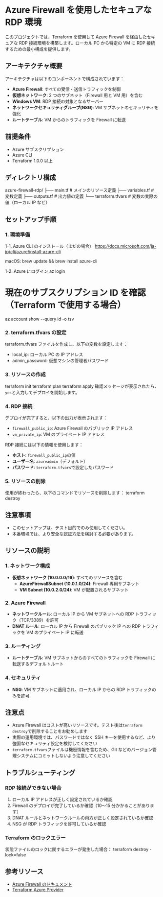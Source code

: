 # Azure Firewall を使用したセキュアな RDP 環境

このプロジェクトでは、Terraform を使用して Azure Firewall を経由したセキュアな RDP 接続環境を構築します。ローカル PC から特定の VM に RDP 接続するための最小構成を提供します。

## アーキテクチャ概要

アーキテクチャは以下のコンポーネントで構成されています：

- **Azure Firewall**: すべての受信・送信トラフィックを制御
- **仮想ネットワーク**: 2 つのサブネット（Firewall 用と VM 用）を含む
- **Windows VM**: RDP 接続の対象となるサーバー
- **ネットワークセキュリティグループ(NSG)**: VM サブネットのセキュリティを強化
- **ルートテーブル**: VM からのトラフィックを Firewall に転送

## 前提条件

- Azure サブスクリプション
- Azure CLI
- Terraform 1.0.0 以上

## ディレクトリ構成

azure-firewall-rdp/
├── main.tf # メインのリソース定義
├── variables.tf # 変数定義
├── outputs.tf # 出力値の定義
└── terraform.tfvars # 変数の実際の値（ローカル IP など）

## セットアップ手順

### 1. 環境準備

1-1. Azure CLI のインストール（まだの場合）
https://docs.microsoft.com/ja-jp/cli/azure/install-azure-cli

macOS: brew update && brew install azure-cli

1-2. Azure にログイン
az login

# 現在のサブスクリプション ID を確認（Terraform で使用する場合）

az account show --query id -o tsv

### 2. terraform.tfvars の設定

terraform.tfvars ファイルを作成し、以下の変数を設定します：

- local_ip: ローカル PC の IP アドレス
- admin_password: 仮想マシンの管理者パスワード

### 3. リソースの作成

terraform init
terraform plan
terraform apply
確認メッセージが表示されたら、`yes`と入力してデプロイを開始します。

### 4. RDP 接続

デプロイが完了すると、以下の出力が表示されます：

- `firewall_public_ip`: Azure Firewall のパブリック IP アドレス
- `vm_private_ip`: VM のプライベート IP アドレス

RDP 接続には以下の情報を使用します：

- **ホスト**: `firewall_public_ip`の値
- **ユーザー名**: `azureadmin`（デフォルト）
- **パスワード**: `terraform.tfvars`で設定したパスワード

### 5. リソースの削除

使用が終わったら、以下のコマンドでリソースを削除します：
terraform destroy

## 注意事項

- このセットアップは、テスト目的でのみ使用してください。
- 本番環境では、より安全な認証方法を検討する必要があります。

## リソースの説明

### 1. ネットワーク構成

- **仮想ネットワーク (10.0.0.0/16)**: すべてのリソースを含む
  - **AzureFirewallSubnet (10.0.1.0/24)**: Firewall 専用サブネット
  - **VM Subnet (10.0.2.0/24)**: VM が配置されるサブネット

### 2. Azure Firewall

- **ネットワークルール**: ローカル IP から VM サブネットへの RDP トラフィック（TCP/3389）を許可
- **DNAT ルール**: ローカル IP から Firewall のパブリック IP への RDP トラフィックを VM のプライベート IP に転送

### 3. ルーティング

- **ルートテーブル**: VM サブネットからのすべてのトラフィックを Firewall に転送するデフォルトルート

### 4. セキュリティ

- **NSG**: VM サブネットに適用され、ローカル IP からの RDP トラフィックのみを許可

## 注意点

- Azure Firewall はコストが高いリソースです。テスト後は`terraform destroy`で削除することをお勧めします
- 実際の運用環境では、パスワードではなく SSH キーを使用するなど、より強固なセキュリティ設定を検討してください
- `terraform.tfvars`ファイルは機密情報を含むため、Git などのバージョン管理システムにコミットしないよう注意してください

## トラブルシューティング

### RDP 接続ができない場合

1. ローカル IP アドレスが正しく設定されているか確認
2. Firewall のデプロイが完了しているか確認（10〜15 分かかることがあります）
3. DNAT ルールとネットワークルールの両方が正しく設定されているか確認
4. NSG が RDP トラフィックを許可しているか確認

### Terraform のロックエラー

状態ファイルのロックに関するエラーが発生した場合：
terraform destroy -lock=false

## 参考リソース

- [Azure Firewall のドキュメント](https://docs.microsoft.com/ja-jp/azure/firewall/)
- [Terraform Azure Provider](https://registry.terraform.io/providers/hashicorp/azurerm/latest/docs)
